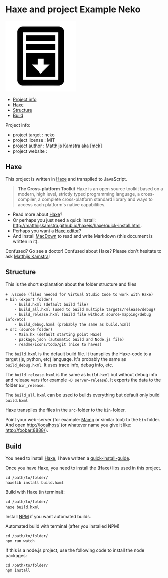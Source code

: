 # Haxe and project Example Neko

![](icon.png)

- [Project info](README.MD)
- [Haxe](#haxe)
- [Structure](#structure)
- [Build](#build)

Project info:

- project target 	: neko
- project license 	: MIT
- project author 	: Matthijs Kamstra aka [mck]
- project website 	:



<a href="haxe"></a>
## Haxe

This project is written in [Haxe](http://www.haxe.org) and transpiled to JavaScript.

> **The Cross-platform Toolkit**
Haxe is an open source toolkit based on a modern, high level, strictly typed programming language, a cross-compiler, a complete cross-platform standard library and ways to access each platform's native capabilities.

- Read more about [Haxe](http://www.haxe.org)?
- Or perhaps you just need a quick install: <http://matthijskamstra.github.io/haxejs/haxe/quick-install.html>.
- Perhaps you want a [Haxe editor](http://matthijskamstra.github.io/haxejs/haxe/quick-install.html#step-2-install-editor)?
- And install [MacDown](http://macdown.uranusjr.com/) to read and write Markdown (this document is written in it).

Confused? Go see a doctor!
Confused about Haxe? Please don't hesitate to ask [Matthijs Kamstra](mailto:matthijs@fonk.amsterdam)!

<a href="structure"></a>
## Structure

This is the short explanation about the folder structure and files

```
+ .vscode (files needed for Virtual Studio Code to work with Haxe)
+ bin (export folder)
	- build.hxml (default build file)
	- build_all.hxml (used to build multiple targets/release/debug)
	- build_release.hxml (build file without source-mapping/debug info/etc)
	- build_debug.hxml (probably the same as build.hxml)
+ src (source folder)
	- Main.hx (default starting point Haxe)
	- package.json (automatic build and Node.js file)
	- readme/icons/todo/git (nice to haves)
```

The `build.hxml` is the default build file. It transpiles the Haxe-code to a target (js, python, etc) language. It's probably the same as `build_debug.hxml`. It uses trace info, debug info, etc.

The `build_release.hxml` is the same as `build.hxml` but without debug info and release vars (for example `-D server=release`). It exports the data to the folder `bin_release`.

The `build_all.hxml` can be used to builds everything but default only build `build.hxml`

Haxe transpiles the files in the `src`-folder to the `bin`-folder.

Point your web-server (for example: [Mamp](https://www.mamp.info/) or similar tool) to the `bin` folder.
And open <http://localhost/> (or whatever name you give it like: <http://foobar:8888/>).


<a href="build"></a>
## Build

You need to install [Haxe](http://www.haxe.org), I have written a [quick-install-guide](http://matthijskamstra.github.io/haxejs/haxe/quick-install.html).

Once you have Haxe, you need to install the (Haxe) libs used in this project.

```
cd /path/to/folder/
haxelib install build.hxml
```

Build with Haxe (in terminal):

```
cd /path/to/folder/
haxe build.hxml
```

Install [NPM](http://matthijskamstra.github.io/haxejs/haxe/quick-install.html#step-5-extra-install-npm-node-js) if you want automated builds.

Automated build with terminal (after you installed NPM)

```
cd /path/to/folder/
npm run watch
```

If this is a node.js project, use the following code to install the node packages:

```
cd /path/to/folder/
npm install
```





